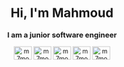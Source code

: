 <h1 align="center">Hi, I'm Mahmoud</h1>
<h3 align="center">I am a junior software engineer</h3>

<p align="center">
<a href="https://twitter.com/m7moudredafouad" target="blank"><img align="center" src="https://raw.githubusercontent.com/rahuldkjain/github-profile-readme-generator/master/src/images/icons/Social/twitter.svg" alt="m7moudredafouad" height="30" width="40" /></a>
<a href="https://linkedin.com/in/m7moudredafouad" target="blank"><img align="center" src="https://raw.githubusercontent.com/rahuldkjain/github-profile-readme-generator/master/src/images/icons/Social/linked-in-alt.svg" alt="m7moudredafouad" height="30" width="40" /></a>
<a href="https://fb.com/m7moudredafouad" target="blank"><img align="center" src="https://raw.githubusercontent.com/rahuldkjain/github-profile-readme-generator/master/src/images/icons/Social/facebook.svg" alt="m7moudredafouad" height="30" width="40" /></a>
<a href="https://instagram.com/m7moudredafouad" target="blank"><img align="center" src="https://raw.githubusercontent.com/rahuldkjain/github-profile-readme-generator/master/src/images/icons/Social/instagram.svg" alt="m7moudredafouad" height="30" width="40" /></a>
<a href="https://www.leetcode.com/m7moudredafouad" target="blank"><img align="center" src="https://raw.githubusercontent.com/rahuldkjain/github-profile-readme-generator/master/src/images/icons/Social/leet-code.svg" alt="m7moudredafouad" height="30" width="40" /></a>
</p>

